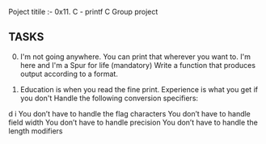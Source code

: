 Poject titile :- 0x11. C - printf
C Group project

TASKS
--------------------------------------
0. I'm not going anywhere. You can print that wherever you want to. I'm here and I'm a Spur for life (mandatory)
Write a function that produces output according to a format.

1. Education is when you read the fine print. Experience is what you get if you don't
Handle the following conversion specifiers:

d
i
You don’t have to handle the flag characters
You don’t have to handle field width
You don’t have to handle precision
You don’t have to handle the length modifiers

